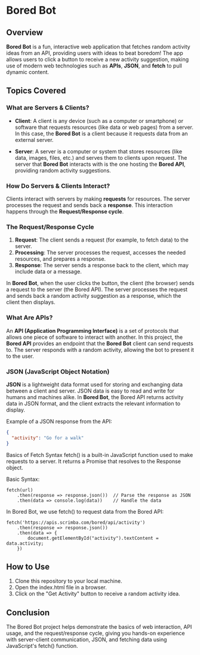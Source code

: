 # Bored Bot

## Overview

**Bored Bot** is a fun, interactive web application that fetches random activity ideas from an API, providing users with ideas to beat boredom! The app allows users to click a button to receive a new activity suggestion, making use of modern web technologies such as **APIs**, **JSON**, and **fetch** to pull dynamic content.

## Topics Covered

### What are Servers & Clients?

- **Client**: A client is any device (such as a computer or smartphone) or software that requests resources (like data or web pages) from a server. In this case, the **Bored Bot** is a client because it requests data from an external server.
  
- **Server**: A server is a computer or system that stores resources (like data, images, files, etc.) and serves them to clients upon request. The server that **Bored Bot** interacts with is the one hosting the **Bored API**, providing random activity suggestions.

### How Do Servers & Clients Interact?

Clients interact with servers by making **requests** for resources. The server processes the request and sends back a **response**. This interaction happens through the **Request/Response cycle**.

### The Request/Response Cycle

1. **Request**: The client sends a request (for example, to fetch data) to the server.
2. **Processing**: The server processes the request, accesses the needed resources, and prepares a response.
3. **Response**: The server sends a response back to the client, which may include data or a message.

In **Bored Bot**, when the user clicks the button, the client (the browser) sends a request to the server (the Bored API). The server processes the request and sends back a random activity suggestion as a response, which the client then displays.

### What Are APIs?

An **API (Application Programming Interface)** is a set of protocols that allows one piece of software to interact with another. In this project, the **Bored API** provides an endpoint that the **Bored Bot** client can send requests to. The server responds with a random activity, allowing the bot to present it to the user.

### JSON (JavaScript Object Notation)

**JSON** is a lightweight data format used for storing and exchanging data between a client and server. JSON data is easy to read and write for humans and machines alike. In **Bored Bot**, the Bored API returns activity data in JSON format, and the client extracts the relevant information to display.

Example of a JSON response from the API:
```json
{
  "activity": "Go for a walk"
}
```
Basics of Fetch Syntax
fetch() is a built-in JavaScript function used to make requests to a server. It returns a Promise that resolves to the Response object.

Basic Syntax:
```
fetch(url)
    .then(response => response.json())  // Parse the response as JSON
    .then(data => console.log(data))    // Handle the data
```
In Bored Bot, we use fetch() to request data from the Bored API:
```
fetch('https://apis.scrimba.com/bored/api/activity')
    .then(response => response.json())
    .then(data => {
        document.getElementById("activity").textContent = data.activity;
    })
```
## How to Use
1. Clone this repository to your local machine.
2. Open the index.html file in a browser.
3. Click on the "Get Activity" button to receive a random activity idea.

## Conclusion
The Bored Bot project helps demonstrate the basics of web interaction, API usage, and the request/response cycle, giving you hands-on experience with server-client communication, JSON, and fetching data using JavaScript's fetch() function.
